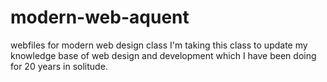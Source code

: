 # modern-web-aquent
webfiles for modern web design class
I'm taking this class to update my knowledge base of web design and development which I have been doing for 20 years in solitude.
